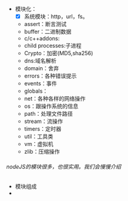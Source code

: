 - 模块化：
  - [x] 系统模块：http，url，fs。
  - assert：断言测试
  - buffer：二进制数据
  - c/c++addons:
  - child processes:子进程
  - Crypto：加密(MD5,sha256)
  - dns:域名解析
  - domain：舍弃
  - errors：各种错误提示
  - events：事件
  - globals：
  - net：各种各样的网络操作
  - os：跟操作系统的信息
  - path：处理文件路径
  - stream：流操作
  - timers：定时器
  - util：工具类
  - vm：虚拟机
  - zlib：压缩操作
######   nodeJS的模块很多，也很实用。我们会慢慢介绍
- 模块组成
- 